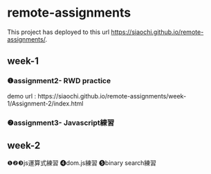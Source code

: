 # remote-assignments

This project has deployed to this url https://siaochi.github.io/remote-assignments/.

<h2>week-1</h2>

<h3>❶assignment2- RWD practice</h3>
demo url : https://siaochi.github.io/remote-assignments/week-1/Assignment-2/index.html

<h3>❷assignment3- Javascript練習</h3>

<h2>week-2</h2>

❶❷❸js運算式練習
❹dom.js練習
❺binary search練習
